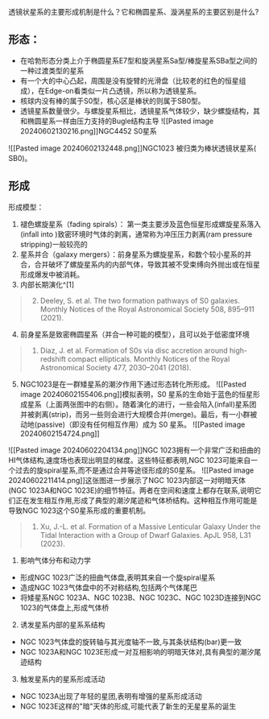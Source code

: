 透镜状星系的主要形成机制是什么？它和椭圆星系、漩涡星系的主要区别是什么?

## 形态：
- 在哈勃形态分类上介于椭圆星系E7型和旋涡星系Sa型/棒旋星系SBa型之间的一种过渡类型的星系
- 有一个大的中心凸起，周围是没有旋臂的光滑盘（比较老的红色的恒星组成），在Edge-on看类似一片凸透镜，所以称为透镜星系。 
- 核球内没有棒的属于S0型，核心区是棒状的则属于SB0型。 
- 透镜星系数量很少。与螺旋星系相比，透镜星系气体较少，缺少螺旋结构，其和椭圆星系一样由压力支持的Bugle结构主导
![[Pasted image 20240602130216.png]]NGC4452 S0星系

![[Pasted image 20240602132448.png]]NGC1023 被归类为棒状透镜状星系( SB0)。


## 形成
形成模型：
1) 褪色螺旋星系（fading spirals）：
   第一类主要涉及蓝色恒星形成螺旋星系落入(infall into )致密环境时气体的剥离，通常称为冲压压力剥离(ram pressure stripping)一般较亮的
2) 星系并合（galaxy mergers）：前身星系为螺旋星系，和数个较小星系的并合，合并破坏了螺旋星系内的内部气体，导致其被不受束缚向外抛出或在恒星形成爆发中被消耗。
3) 内部长期演化^[1]

> 2. Deeley, S. et al. The two formation pathways of S0 galaxies. Monthly Notices of the Royal Astronomical Society 508, 895–911 (2021).

4) 前身星系是致密椭圆星系（并合一种可能的模型），且可以处于低密度环境
 > 1. Diaz, J. et al. Formation of S0s via disc accretion around high-redshift compact ellipticals. Monthly Notices of the Royal Astronomical Society 477, 2030–2041 (2018).
5) NGC1023是在一群矮星系的潮汐作用下通过形态转化所形成。
![[Pasted image 20240602155406.png]]模拟表明，S0 星系的生命始于蓝色的恒星形成星系（上面两张图中的右侧）。随着演化的进行，一些会陷入(infall)星系团并被剥离(strip)，而另一些则会进行大规模合并(merge)。最后，有一小群被动地(passive)（即没有任何相互作用）成为 S0 星系。
![[Pasted image 20240602154724.png]]

![[Pasted image 20240602204134.png]]NGC 1023拥有一个非常广泛和扭曲的HI气体结构,速度场也表现出明显的梯度。这些特征都表明,NGC 1023可能来自一个过去的旋spiral星系,而不是通过合并等途径形成的S0星系。
![[Pasted image 20240602211414.png]]这张图进一步展示了NGC 1023内部这一对明暗天体(NGC 1023A和NGC 1023E)的细节特征。两者在空间和速度上都存在联系,说明它们正在发生相互作用,形成了典型的潮汐尾迹和气体桥结构。这种相互作用可能是导致NGC 1023这个S0星系形成的重要机制。
> 1. Xu, J.-L. et al. Formation of a Massive Lenticular Galaxy Under the Tidal Interaction with a Group of Dwarf Galaxies. ApJL 958, L31 (2023).
>
1. 影响气体分布和动力学

- 形成NGC 1023广泛的扭曲气体盘,表明其来自一个旋spiral星系
- 造成NGC 1023气体盘中的不对称结构,包括两个气体尾巴
- 将矮星系NGC 1023A、NGC 1023B、NGC 1023C、NGC 1023D连接到NGC 1023的气体盘上,形成气体桥

2. 诱发星系内部的星系系结构

- NGC 1023气体盘的旋转轴与其光度轴不一致,与其条状结构(bar)更一致
- NGC 1023A和NGC 1023E形成一对互相影响的明暗天体对,具有典型的潮汐尾迹结构

3. 触发星系内的星系形成活动

- NGC 1023A出现了年轻的星团,表明有增强的星系形成活动
- NGC 1023E这样的"暗"天体的形成,可能代表了新生的无星星系的诞生

